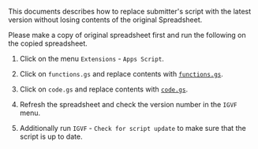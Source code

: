 This documents describes how to replace submitter's script with the latest version without losing contents of the original Spreadsheet.

Please make a copy of original spreadsheet first and run the following on the copied spreadsheet.


1) Click on the menu `Extensions` - `Apps Script`.

2) Click on `functions.gs` and replace contents with [`functions.gs`](https://github.com/IGVF-DACC/igvf-metadata-submitter/releases/download/v0.3.0/functions.gs).

3) Click on `code.gs` and replace contents with [`code.gs`](https://github.com/IGVF-DACC/igvf-metadata-submitter/releases/download/v0.3.0/code.gs).

4) Refresh the spreadsheet and check the version number in the `IGVF` menu.

5) Additionally run `IGVF` - `Check for script update` to make sure that the script is up to date.
